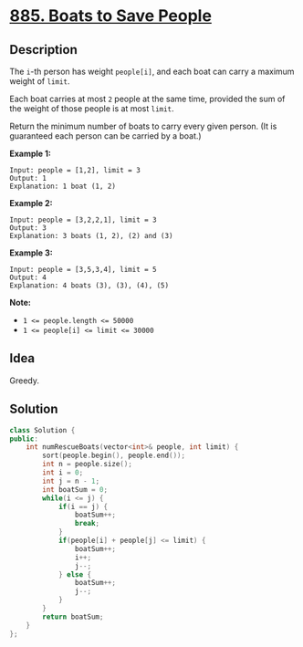 # [885. Boats to Save People](https://leetcode.com/contest/weekly-contest-96/problems/boats-to-save-people/)

## Description

The `i`-th person has weight `people[i]`, and each boat can carry a maximum weight of `limit`.

Each boat carries at most `2` people at the same time, provided the sum of the weight of those people is at most `limit`.

Return the minimum number of boats to carry every given person.  (It is guaranteed each person can be carried by a boat.)

**Example 1:**

```
Input: people = [1,2], limit = 3
Output: 1
Explanation: 1 boat (1, 2)
```

**Example 2:**

```
Input: people = [3,2,2,1], limit = 3
Output: 3
Explanation: 3 boats (1, 2), (2) and (3)
```

**Example 3:**

```
Input: people = [3,5,3,4], limit = 5
Output: 4
Explanation: 4 boats (3), (3), (4), (5)
```

**Note:**

- `1 <= people.length <= 50000`
- `1 <= people[i] <= limit <= 30000`

## Idea

Greedy.

## Solution

```cpp
class Solution {
public:
    int numRescueBoats(vector<int>& people, int limit) {
        sort(people.begin(), people.end());
        int n = people.size();
        int i = 0;
        int j = n - 1;
        int boatSum = 0;
        while(i <= j) {
            if(i == j) {
                boatSum++;
                break;
            }
            if(people[i] + people[j] <= limit) {
                boatSum++;
                i++;
                j--;
            } else {
                boatSum++;
                j--;
            }
        }
        return boatSum;
    }
};
```
